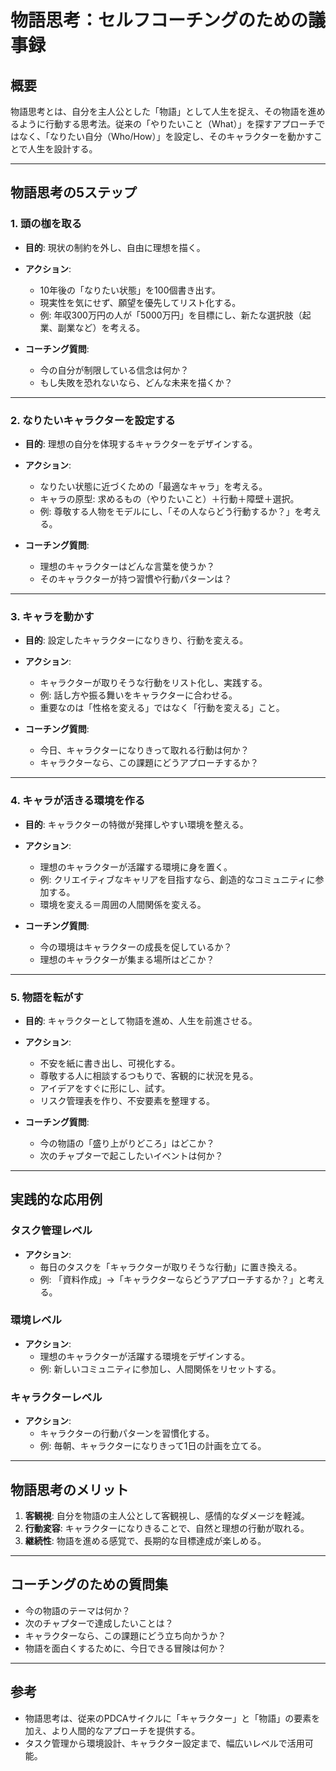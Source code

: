 # 物語思考：セルフコーチングのための議事録

## 概要
物語思考とは、自分を主人公とした「物語」として人生を捉え、その物語を進めるように行動する思考法。従来の「やりたいこと（What）」を探すアプローチではなく、「なりたい自分（Who/How）」を設定し、そのキャラクターを動かすことで人生を設計する。

---

## 物語思考の5ステップ

### 1. 頭の枷を取る
- **目的**: 現状の制約を外し、自由に理想を描く。
- **アクション**:
  - 10年後の「なりたい状態」を100個書き出す。
  - 現実性を気にせず、願望を優先してリスト化する。
  - 例: 年収300万円の人が「5000万円」を目標にし、新たな選択肢（起業、副業など）を考える。

- **コーチング質問**:
  - 今の自分が制限している信念は何か？
  - もし失敗を恐れないなら、どんな未来を描くか？

---

### 2. なりたいキャラクターを設定する
- **目的**: 理想の自分を体現するキャラクターをデザインする。
- **アクション**:
  - なりたい状態に近づくための「最適なキャラ」を考える。
  - キャラの原型: 求めるもの（やりたいこと）＋行動＋障壁＋選択。
  - 例: 尊敬する人物をモデルにし、「その人ならどう行動するか？」を考える。

- **コーチング質問**:
  - 理想のキャラクターはどんな言葉を使うか？
  - そのキャラクターが持つ習慣や行動パターンは？

---

### 3. キャラを動かす
- **目的**: 設定したキャラクターになりきり、行動を変える。
- **アクション**:
  - キャラクターが取りそうな行動をリスト化し、実践する。
  - 例: 話し方や振る舞いをキャラクターに合わせる。
  - 重要なのは「性格を変える」ではなく「行動を変える」こと。

- **コーチング質問**:
  - 今日、キャラクターになりきって取れる行動は何か？
  - キャラクターなら、この課題にどうアプローチするか？

---

### 4. キャラが活きる環境を作る
- **目的**: キャラクターの特徴が発揮しやすい環境を整える。
- **アクション**:
  - 理想のキャラクターが活躍する環境に身を置く。
  - 例: クリエイティブなキャリアを目指すなら、創造的なコミュニティに参加する。
  - 環境を変える＝周囲の人間関係を変える。

- **コーチング質問**:
  - 今の環境はキャラクターの成長を促しているか？
  - 理想のキャラクターが集まる場所はどこか？

---

### 5. 物語を転がす
- **目的**: キャラクターとして物語を進め、人生を前進させる。
- **アクション**:
  - 不安を紙に書き出し、可視化する。
  - 尊敬する人に相談するつもりで、客観的に状況を見る。
  - アイデアをすぐに形にし、試す。
  - リスク管理表を作り、不安要素を整理する。

- **コーチング質問**:
  - 今の物語の「盛り上がりどころ」はどこか？
  - 次のチャプターで起こしたいイベントは何か？

---

## 実践的な応用例

### タスク管理レベル
- **アクション**:
  - 毎日のタスクを「キャラクターが取りそうな行動」に置き換える。
  - 例: 「資料作成」→「キャラクターならどうアプローチするか？」と考える。

### 環境レベル
- **アクション**:
  - 理想のキャラクターが活躍する環境をデザインする。
  - 例: 新しいコミュニティに参加し、人間関係をリセットする。

### キャラクターレベル
- **アクション**:
  - キャラクターの行動パターンを習慣化する。
  - 例: 毎朝、キャラクターになりきって1日の計画を立てる。

---

## 物語思考のメリット
1. **客観視**: 自分を物語の主人公として客観視し、感情的なダメージを軽減。
2. **行動変容**: キャラクターになりきることで、自然と理想の行動が取れる。
3. **継続性**: 物語を進める感覚で、長期的な目標達成が楽しめる。

---

## コーチングのための質問集
- 今の物語のテーマは何か？
- 次のチャプターで達成したいことは？
- キャラクターなら、この課題にどう立ち向かうか？
- 物語を面白くするために、今日できる冒険は何か？

---

## 参考
- 物語思考は、従来のPDCAサイクルに「キャラクター」と「物語」の要素を加え、より人間的なアプローチを提供する。
- タスク管理から環境設計、キャラクター設定まで、幅広いレベルで活用可能。